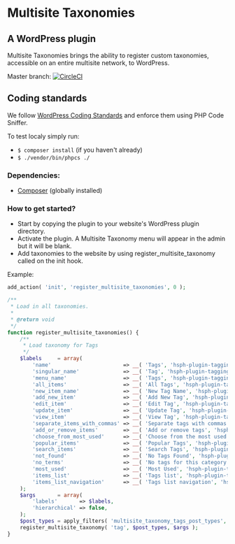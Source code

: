 # Multisite Taxonomies
## A WordPress plugin
Multisite Taxonomies brings the ability to register custom taxonomies, accessible on an entire multisite network, to WordPress.

Master branch: [![CircleCI](https://circleci.com/gh/HarvardChanSchool/multisite-taxonomies.svg?style=svg)](https://circleci.com/gh/HarvardChanSchool/multisite-taxonomies)

## Coding standards
We follow [WordPress Coding Standards](https://github.com/WordPress-Coding-Standards/WordPress-Coding-Standards) and enforce them using PHP Code Sniffer.

To test localy simply run:
- `$ composer install` (if you haven't already)
- `$ ./vendor/bin/phpcs ./`

### Dependencies:
- [Composer](https://getcomposer.org/doc/00-intro.md#installation-linux-unix-osx) (globally installed)

### How to get started?
- Start by copying the plugin to your website's WordPress plugin directory.
- Activate the plugin. A Multisite Taxonomy menu will appear in the admin but it will be blank. 
- Add taxonomies to the website by using register_multisite_taxonomy called on the init hook.

Example:

```php
add_action( 'init', 'register_multisite_taxonomies', 0 );

/**
 * Load in all taxonomies.
 *
 * @return void
 */
function register_multisite_taxonomies() {
    /**
     * Load taxonomy for Tags
     */
    $labels     = array(
        'name'                       => __( 'Tags', 'hsph-plugin-tagging' ),
        'singular_name'              => __( 'Tag', 'hsph-plugin-tagging' ),
        'menu_name'                  => __( 'Tags', 'hsph-plugin-tagging' ),
        'all_items'                  => __( 'All Tags', 'hsph-plugin-tagging' ),
        'new_item_name'              => __( 'New Tag Name', 'hsph-plugin-tagging' ),
        'add_new_item'               => __( 'Add New Tag', 'hsph-plugin-tagging' ),
        'edit_item'                  => __( 'Edit Tag', 'hsph-plugin-tagging' ),
        'update_item'                => __( 'Update Tag', 'hsph-plugin-tagging' ),
        'view_item'                  => __( 'View Tag', 'hsph-plugin-tagging' ),
        'separate_items_with_commas' => __( 'Separate tags with commas', 'hsph-plugin-tagging' ),
        'add_or_remove_items'        => __( 'Add or remove tags', 'hsph-plugin-tagging' ),
        'choose_from_most_used'      => __( 'Choose from the most used tags', 'hsph-plugin-tagging' ),
        'popular_items'              => __( 'Popular Tags', 'hsph-plugin-tagging' ),
        'search_items'               => __( 'Search Tags', 'hsph-plugin-tagging' ),
        'not_found'                  => __( 'No Tags Found', 'hsph-plugin-tagging' ),
        'no_terms'                   => __( 'No tags for this category', 'hsph-plugin-tagging' ),
        'most_used'                  => __( 'Most Used', 'hsph-plugin-tagging' ),
        'items_list'                 => __( 'Tags list', 'hsph-plugin-tagging' ),
        'items_list_navigation'      => __( 'Tags list navigation', 'hsph-plugin-tagging' ),
    );
    $args       = array(
        'labels'       => $labels,
        'hierarchical' => false,
    );
    $post_types = apply_filters( 'multisite_taxonomy_tags_post_types', array( 'post' ) );
    register_multisite_taxonomy( 'tag', $post_types, $args );
}
```
